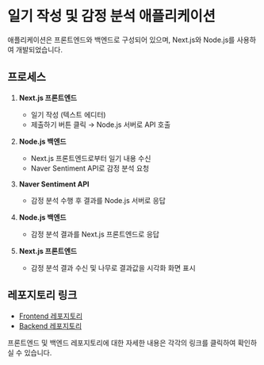 # 일기 작성 및 감정 분석 애플리케이션

애플리케이션은 프론트엔드와 백엔드로 구성되어 있으며, Next.js와 Node.js를 사용하여 개발되었습니다.

## 프로세스 

1. **Next.js 프론트엔드**
   - 일기 작성 (텍스트 에디터)
   - 제출하기 버튼 클릭 → Node.js 서버로 API 호출

2. **Node.js 백엔드**
   - Next.js 프론트엔드로부터 일기 내용 수신
   - Naver Sentiment API로 감정 분석 요청

3. **Naver Sentiment API**
   - 감정 분석 수행 후 결과를 Node.js 서버로 응답

4. **Node.js 백엔드**
   - 감정 분석 결과를 Next.js 프론트엔드로 응답

5. **Next.js 프론트엔드**
   - 감정 분석 결과 수신 및 나무로 결과값을 시각화 화면 표시

## 레포지토리 링크

- [Frontend 레포지토리](https://github.com/2024EwhaCap02/Frontend)
- [Backend 레포지토리](https://github.com/2024EwhaCap02/Backend)

프론트엔드 및 백엔드 레포지토리에 대한 자세한 내용은 각각의 링크를 클릭하여 확인하실 수 있습니다.

